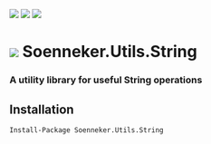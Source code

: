 [![](https://img.shields.io/nuget/v/Soenneker.Utils.String.svg?style=for-the-badge)](https://www.nuget.org/packages/Soenneker.Utils.String/)
[![](https://img.shields.io/github/actions/workflow/status/soenneker/soenneker.utils.string/publish-package.yml?style=for-the-badge)](https://github.com/soenneker/soenneker.utils.string/actions/workflows/publish-package.yml)
[![](https://img.shields.io/nuget/dt/Soenneker.Utils.String.svg?style=for-the-badge)](https://www.nuget.org/packages/Soenneker.Utils.String/)

# ![](https://user-images.githubusercontent.com/4441470/224455560-91ed3ee7-f510-4041-a8d2-3fc093025112.png) Soenneker.Utils.String
### A utility library for useful String operations

## Installation

```
Install-Package Soenneker.Utils.String
```
